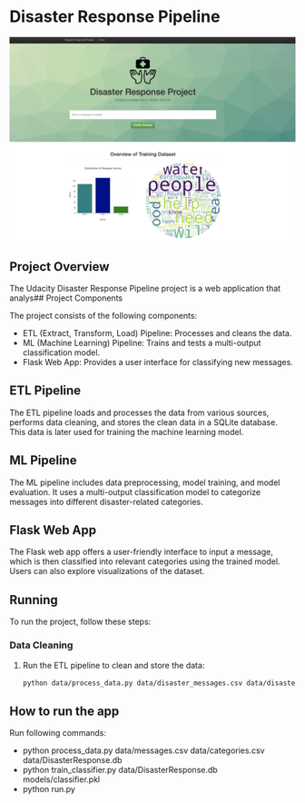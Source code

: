 # Disaster Response Pipeline 
![App header](https://raw.githubusercontent.com/sadiaTab/Disaster_Response_Pipeline/main/screenshots/header.png?token=GHSAT0AAAAAACIODOYR25WJ4SDLZYQZJK26ZJJHV7A)

## Project Overview
The Udacity Disaster Response Pipeline project is a web application that analys## Project Components

The project consists of the following components:

- ETL (Extract, Transform, Load) Pipeline: Processes and cleans the data.
- ML (Machine Learning) Pipeline: Trains and tests a multi-output classification model.
- Flask Web App: Provides a user interface for classifying new messages.

## ETL Pipeline
The ETL pipeline loads and processes the data from various sources, performs data cleaning, and stores the clean data in a SQLite database. This data is later used for training the machine learning model.

## ML Pipeline
The ML pipeline includes data preprocessing, model training, and model evaluation. It uses a multi-output classification model to categorize messages into different disaster-related categories.

## Flask Web App
The Flask web app offers a user-friendly interface to input a message, which is then classified into relevant categories using the trained model. Users can also explore visualizations of the dataset.

## Running
To run the project, follow these steps:

### Data Cleaning
1. Run the ETL pipeline to clean and store the data:
   ```bash
   python data/process_data.py data/disaster_messages.csv data/disaster_categories.csv data/DisasterResponse.db
    ```

## How to run the app

Run following commands:
- python process_data.py data/messages.csv data/categories.csv data/DisasterResponse.db
- python train_classifier.py data/DisasterResponse.db models/classifier.pkl
- python run.py